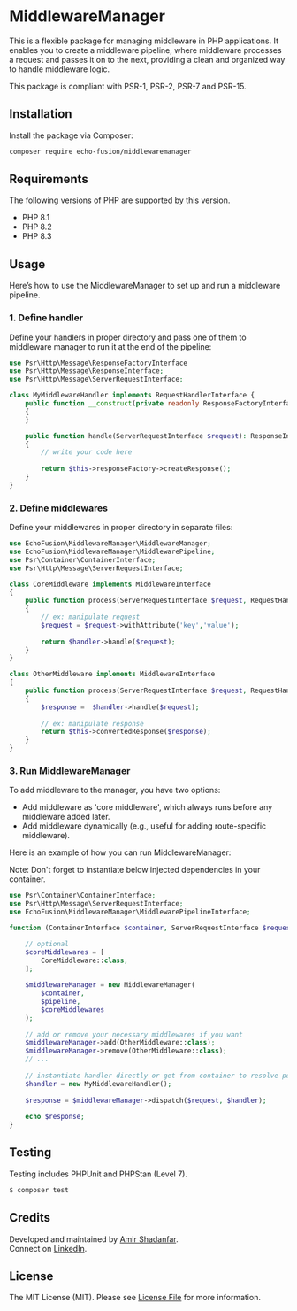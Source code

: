 # MiddlewareManager

This is a flexible package for managing middleware in PHP applications. It enables you to create a middleware pipeline, where middleware processes a request and passes it on to the next, providing a clean and organized way to handle middleware logic.

This package is compliant with PSR-1, PSR-2, PSR-7 and PSR-15.

## Installation

Install the package via Composer:

```bash
composer require echo-fusion/middlewaremanager
```

## Requirements

The following versions of PHP are supported by this version.

* PHP 8.1
* PHP 8.2
* PHP 8.3

## Usage

Here’s how to use the MiddlewareManager to set up and run a middleware pipeline.

### 1. Define handler

Define your handlers in proper directory and pass one of them to middleware manager to run it at the end of the pipeline:

```php
use Psr\Http\Message\ResponseFactoryInterface
use Psr\Http\Message\ResponseInterface;
use Psr\Http\Message\ServerRequestInterface;

class MyMiddlewareHandler implements RequestHandlerInterface {
    public function __construct(private readonly ResponseFactoryInterface $responseFactory)
    {
    }

    public function handle(ServerRequestInterface $request): ResponseInterface
    {
        // write your code here
        
        return $this->responseFactory->createResponse();
    }
}
```

### 2. Define middlewares

Define your middlewares in proper directory in separate files:

```php
use EchoFusion\MiddlewareManager\MiddlewareManager;
use EchoFusion\MiddlewareManager\MiddlewarePipeline;
use Psr\Container\ContainerInterface;
use Psr\Http\Message\ServerRequestInterface;

class CoreMiddleware implements MiddlewareInterface
{
    public function process(ServerRequestInterface $request, RequestHandlerInterface $handler): ResponseInterface
    {
        // ex: manipulate request
        $request = $request->withAttribute('key','value');
        
        return $handler->handle($request);
    }
}

class OtherMiddleware implements MiddlewareInterface
{
    public function process(ServerRequestInterface $request, RequestHandlerInterface $handler): ResponseInterface
    {
        $response =  $handler->handle($request);
        
        // ex: manipulate response
        return $this->convertedResponse($response);
    }
}

```

### 3. Run MiddlewareManager

To add middleware to the manager, you have two options:
- Add middleware as 'core middleware', which always runs before any middleware added later.
- Add middleware dynamically (e.g., useful for adding route-specific middleware).

Here is an example of how you can run MiddlewareManager:

Note: Don't forget to instantiate below injected dependencies in your container.

```php
use Psr\Container\ContainerInterface;
use Psr\Http\Message\ServerRequestInterface;
use EchoFusion\MiddlewareManager\MiddlewarePipelineInterface;

function (ContainerInterface $container, ServerRequestInterface $request, MiddlewarePipelineInterface $pipeline) {

    // optional
    $coreMiddlewares = [
        CoreMiddleware::class,
    ];
    
    $middlewareManager = new MiddlewareManager(
        $container, 
        $pipeline, 
        $coreMiddlewares
    );
    
    // add or remove your necessary middlewares if you want
    $middlewareManager->add(OtherMiddleware::class);
    $middlewareManager->remove(OtherMiddleware::class);
    // ...
    
    // instantiate handler directly or get from container to resolve possible dependencies
    $handler = new MyMiddlewareHandler();
    
    $response = $middlewareManager->dispatch($request, $handler);
    
    echo $response;
}
```

## Testing

Testing includes PHPUnit and PHPStan (Level 7).

``` bash
$ composer test
```

## Credits
Developed and maintained by [Amir Shadanfar](https://github.com/amir-shadanfar).  
Connect on [LinkedIn](https://www.linkedin.com/in/amir-shadanfar).

## License

The MIT License (MIT). Please see [License File](https://github.com/echo-fusion/middlewaremanager/blob/main/LICENSE) for more information.

